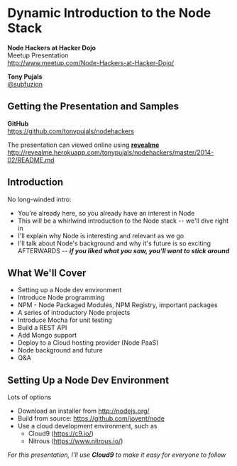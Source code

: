 <!-- revealme options
title: Node Hackers at Hacker Dojo - Dynamic Introduction to the Node stack
theme: solarized
transition: default
horizOnly: false
-->

Dynamic Introduction to the Node Stack
======================================

**Node Hackers at Hacker Dojo**  
Meetup Presentation  
http://www.meetup.com/Node-Hackers-at-Hacker-Dojo/

**Tony Pujals**  
[@subfuzion](https://twitter.com/subfuzion)

Getting the Presentation and Samples
------------------------------------

**GitHub**  
https://github.com/tonypujals/nodehackers

The presentation can viewed online using **[revealme](https://github.com/yanatan16/revealme)**  
http://revealme.herokuapp.com/tonypujals/nodehackers/master/2014-02/README.md

Introduction
------------

No long-winded intro:

 * You're already here, so you already have an interest in Node
 * This will be a whirlwind introduction to the Node stack -- we'll dive right in
 * I'll explain why Node is interesting and relevant as we go
 * I'll talk about Node's background and why it's future is so exciting AFTERWARDS -- ***if you liked what you saw, you'll want to stick around***

What We'll Cover
----------------
 * Setting up a Node dev environment
 * Introduce Node programming
 * NPM - Node Packaged Modules, NPM Registry, important packages
 * A series of introductory Node projects
 * Introduce Mocha for unit testing
 * Build a REST API
 * Add Mongo support
 * Deploy to a Cloud hosting provider (Node PaaS)
 * Node background and future
 * Q&A


Setting Up a Node Dev Environment
---------------------------------

Lots of options

 * Download an installer from http://nodejs.org/
 * Build from source: https://github.com/joyent/node
 * Use a cloud development environment, such as
    * Cloud9 (https://c9.io/)
    * Nitrous (https://www.nitrous.io/)

*For this presentation, I'll use*  ***Cloud9***  *to make it easy for everyone to follow*

